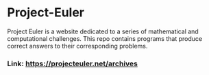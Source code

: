 # Project-Euler

Project Euler is a website dedicated to a series of mathematical and computational challenges.
This repo contains programs that produce correct answers to their corresponding problems.

### Link: https://projecteuler.net/archives
